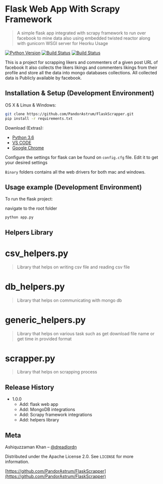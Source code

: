 # Flask Web App With Scrapy Framework
> A simple flask app integrated with scrapy framework to run over facebook to mine data
> also using embedded twisted reactor along with gunicorn WSGI server for Heorku Usage

[![Python Version][python-image]][python-url]
[![Build Status][travis-image]][travis-url]
[![Build Status][appveyor-image]][appveyor-url]

This is a project for scrapping likers and commenters of a given post URL of facebook
It also collects the likers likings and commenters likings from their profile and store all the data
into mongo databases collections. All collected data is Publicly available by facebook. 

## Installation & Setup (Development Environment)

OS X & Linux & Windows:

```bash
git clone https://github.com/PandorAstrum/FlaskScrapper.git
pip install -r requirements.txt
```

Download (Extras):
- [Python 3.6](https://www.python.org/)
- [VS CODE](https://code.visualstudio.com/)
- [Google Chrome](https://www.google.com/chrome/?brand=CHBD&gclid=Cj0KCQjwi8fdBRCVARIsAEkDvnI_-Usd4sWPkamFkNA7G9MRls59EqPNbwY4Nu6YpvKKOQqoMw4kSV0aAqS9EALw_wcB&gclsrc=aw.ds.ds&dclid=CLrPjYCC5t0CFURnjgod4sgNdw)

Configure the settings for flask can be found on ```config.cfg``` file. Edit it to get your desired settings

```Binary``` folders contains all the web drivers for both mac and windows.

## Usage example (Development Environment)

To run the flask project:

navigate to the root folder
```
python app.py
```

## Helpers Library
# csv_helpers.py
> Library that helps on writing csv file and reading csv file
# db_helpers.py
> Library that helps on communicating with mongo db
# generic_helpers.py
> Library that helps on various task such as get download file name or get time in provided format
# scrapper.py
> Library that helps on scrapping process

## Release History

* 1.0.0
    * Add: flask web app
    * Add: MongoDB integrations
    * Add: Scrapy framework integrations
    * Add: helpers library

## Meta

Ashiquzzaman Khan – [@dreadlordn](https://twitter.com/dreadlordn)

Distributed under the Apache License 2.0. See ``LICENSE`` for more information.

[https://github.com/PandorAstrum/FlaskScrapper](https://github.com/PandorAstrum/FlaskScrapper)

<!-- Markdown link & img dfn's -->
[python-image]: https://img.shields.io/badge/Python-3.6-yellowgreen.svg?style=flat-square
[python-url]: https://www.python.org/

[travis-image]: https://travis-ci.org/PandorAstrum/_vault.svg?branch=master
[travis-url]: https://travis-ci.org/PandorAstrum/_vault

[appveyor-image]: https://ci.appveyor.com/api/projects/status/8dxrtild5jew79pq?svg=true
[appveyor-url]: https://ci.appveyor.com/project/PandorAstrum/vault


